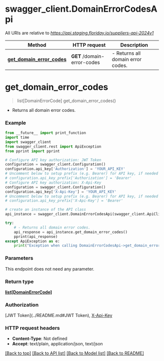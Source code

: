 # swagger_client.DomainErrorCodesApi

All URIs are relative to *https://api.staging.floriday.io/suppliers-api-2024v1*

Method | HTTP request | Description
------------- | ------------- | -------------
[**get_domain_error_codes**](DomainErrorCodesApi.md#get_domain_error_codes) | **GET** /domain-error-codes | - Returns all domain error codes.

# **get_domain_error_codes**
> list[DomainErrorCode] get_domain_error_codes()

- Returns all domain error codes.

### Example
```python
from __future__ import print_function
import time
import swagger_client
from swagger_client.rest import ApiException
from pprint import pprint

# Configure API key authorization: JWT Token
configuration = swagger_client.Configuration()
configuration.api_key['Authorization'] = 'YOUR_API_KEY'
# Uncomment below to setup prefix (e.g. Bearer) for API key, if needed
# configuration.api_key_prefix['Authorization'] = 'Bearer'
# Configure API key authorization: X-Api-Key
configuration = swagger_client.Configuration()
configuration.api_key['X-Api-Key'] = 'YOUR_API_KEY'
# Uncomment below to setup prefix (e.g. Bearer) for API key, if needed
# configuration.api_key_prefix['X-Api-Key'] = 'Bearer'

# create an instance of the API class
api_instance = swagger_client.DomainErrorCodesApi(swagger_client.ApiClient(configuration))

try:
    # - Returns all domain error codes.
    api_response = api_instance.get_domain_error_codes()
    pprint(api_response)
except ApiException as e:
    print("Exception when calling DomainErrorCodesApi->get_domain_error_codes: %s\n" % e)
```

### Parameters
This endpoint does not need any parameter.

### Return type

[**list[DomainErrorCode]**](DomainErrorCode.md)

### Authorization

[JWT Token](../README.md#JWT Token), [X-Api-Key](../README.md#X-Api-Key)

### HTTP request headers

 - **Content-Type**: Not defined
 - **Accept**: text/plain, application/json, text/json

[[Back to top]](#) [[Back to API list]](../README.md#documentation-for-api-endpoints) [[Back to Model list]](../README.md#documentation-for-models) [[Back to README]](../README.md)


